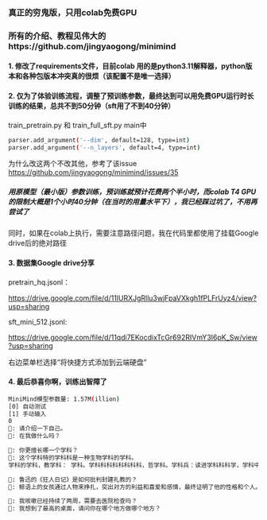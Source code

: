 ### 真正的穷鬼版，只用colab免费GPU
### 所有的介绍、教程见伟大的https://github.com/jingyaogong/minimind

#### 1. 修改了requirements文件，目前colab 用的是python3.11解释器，python版本和各种包版本冲突真的很烦（该配置不是唯一选择）


#### 2. 仅为了体验训练流程，调整了预训练参数，最终达到可以用免费GPU运行时长训练的结果，总共不到50分钟（sft用了不到40分钟）
train_pretrain.py 和 train_full_sft.py main中
```bash
parser.add_argument('--dim', default=128, type=int)
parser.add_argument('--n_layers', default=4, type=int)
```

为什么改这两个不改其他，参考了该issue https://github.com/jingyaogong/minimind/issues/35
##### 用原模型（最小版）参数训练，预训练就预计花费两个半小时，而colab T4 GPU的限制大概是1个小时40分钟（在当时的用量水平下），我已经踩过坑了，不用再尝试了
同时，如果在colab上执行，需要注意路径问题，我在代码里都使用了挂载Google drive后的绝对路径

#### 3. 数据集Google drive分享
pretrain_hq.jsonl：

https://drive.google.com/file/d/11lURXJgRllu3wjFpaVXkgh1fPLFrUyz4/view?usp=sharing

sft_mini_512.jsonl:

https://drive.google.com/file/d/11qdi7EKocdixTcGr692RIVmY3I6pK_Sw/view?usp=sharing

右边菜单栏选择“将快捷方式添加到云端硬盘”

#### 4. 最后恭喜你啊，训练出智障了
```bash
MiniMind模型参数量: 1.57M(illion)
[0] 自动测试
[1] 手动输入
0
👶: 请介绍一下自己。
🤖️: 在我做什么吗？

👶: 你更擅长哪一个学科？
🤖️: 这个学科特的学科科是一种生物学科的学科。
学科的学科，教学科： 学科。学科科科科科科科科，哲学科。学科兵：读进学科科科学，学科中。

👶: 鲁迅的《狂人日记》是如何批判封建礼教的？
🤖️: 鲸语上的女孩通过人物来挣扎，突出对方的利益和喜爱和感情，最终证明了他的性格和个人。

👶: 我咳嗽已经持续了两周，需要去医院检查吗？
🤖️: 我想到了最高的桌面，请问你在哪个地方做哪个地方？
```
